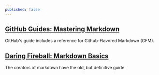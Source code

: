 ```yaml
---
published: false
---
```




## [GitHub Guides: Mastering Markdown](https://guides.github.com/features/mastering-markdown/)

GitHub's guide includes a reference for Github-Flavored Markdown (GFM).


## [Daring Fireball: Markdown Basics](http://daringfireball.net/projects/markdown/basics)

The creators of markdown have the old, but definitive guide.


